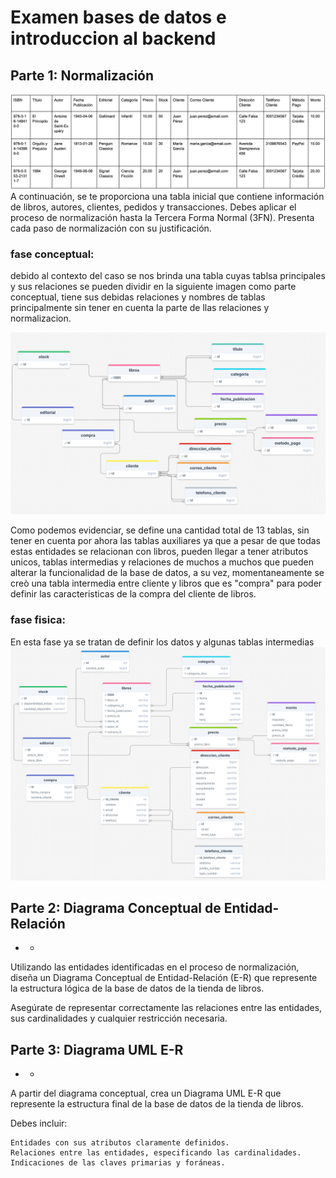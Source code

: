 # Examen bases de datos e introduccion al backend 

## Parte 1: Normalización
![ejercicio principal](./ejercicio.png)
A continuación, se te proporciona una tabla inicial que contiene información de libros, autores, clientes, pedidos y transacciones. Debes aplicar el proceso de normalización hasta la Tercera Forma Normal (3FN). Presenta cada paso de normalización con su justificación.

### fase conceptual: 
debido al contexto del caso se nos brinda una tabla cuyas tablsa principales y sus relaciones se pueden dividir en la siguiente imagen como parte conceptual, tiene sus debidas relaciones y nombres de tablas principalmente sin tener en cuenta la parte de llas relaciones y normalizacion.

![fase conceptual](conceptual.png)

Como podemos evidenciar, se define una cantidad total de 13 tablas, sin tener en cuenta por ahora las tablas auxiliares ya que a pesar de que todas estas entidades se relacionan con libros, pueden llegar a tener atributos unicos, tablas intermedias y relaciones de muchos a muchos que pueden alterar la funcionalidad de la base de datos, a su vez, momentaneamente se creò una tabla intermedia entre cliente y libros que es "compra" para poder definir las caracteristicas de la compra del cliente de libros.

### fase fisica: 
En esta fase ya se tratan de definir los datos y algunas tablas intermedias
![alt text](./fisica.png)

## Parte 2: Diagrama Conceptual de Entidad-Relación
- -  
Utilizando las entidades identificadas en el proceso de normalización, diseña un Diagrama Conceptual de Entidad-Relación (E-R) que represente la estructura lógica de la base de datos de la tienda de libros.

Asegúrate de representar correctamente las relaciones entre las entidades, sus cardinalidades y cualquier restricción necesaria.

## Parte 3: Diagrama UML E-R
- - 
A partir del diagrama conceptual, crea un Diagrama UML E-R que represente la estructura final de la base de datos de la tienda de libros.

Debes incluir:

    Entidades con sus atributos claramente definidos.
    Relaciones entre las entidades, especificando las cardinalidades.
    Indicaciones de las claves primarias y foráneas.



